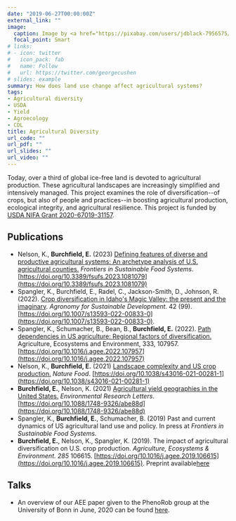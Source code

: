 ```yaml
---
date: "2019-06-27T00:00:00Z"
external_link: ""
image:
  caption: Image by <a href="https://pixabay.com/users/jdblack-7956575/?utm_source=link-attribution&amp;utm_medium=referral&amp;utm_campaign=image&amp;utm_content=4202968">Jim Black</a> from <a href="https://pixabay.com/?utm_source=link-attribution&amp;utm_medium=referral&amp;utm_campaign=image&amp;utm_content=4202968">Pixabay</a>
  focal_point: Smart
# links:
# - icon: twitter
#   icon_pack: fab
#   name: Follow
#   url: https://twitter.com/georgecushen
# slides: example
summary: How does land use change affect agricultural systems?
tags:
- Agricultural diversity
- USDA
- Yield
- Agroecology
- CDL
title: Agricultural Diversity
url_code: ""
url_pdf: ""
url_slides: ""
url_video: ""
---
```


Today, over a third of global ice-free land is devoted to agricultural production. These agricultural landscapes are increasingly simplified and intensively managed. This project examines the role of diversification--of crops, but also of people and practices--in boosting agricultural production, ecological integrity, and agricultural resilience. This project is funded by [USDA NIFA Grant 2020-67019-31157](https://cris.nifa.usda.gov/cgi-bin/starfinder/0?path=fastlink1.txt&id=anon&pass=&search=R=87791&format=WEBLINK). 

## Publications

* Nelson, K., **Burchfield, E.** (2023) [Defining features of diverse and productive agricultural systems: An archetype analysis of U.S. agricultural counties.](https://www.frontiersin.org/articles/10.3389/fsufs.2023.1081079/full) _Frontiers in Sustainable Food Systems_. 
[https://doi.org/10.3389/fsufs.2023.1081079](https://doi.org/10.3389/fsufs.2023.1081079)
* Spangler, K., Burchfield, E., Radel, C., Jackson-Smith, D., Johnson, R. (2022). [Crop diversification in Idaho's Magic Valley: the present and the imaginary](https://link.springer.com/article/10.1007/s13593-022-00833-0). _Agronomy for Sustainable Development_. 42 (99). [https://doi.org/10.1007/s13593-022-00833-0](https://doi.org/10.1007/s13593-022-00833-0).
* Spangler, K., Schumacher, B., Bean, B., **Burchfield, E.** (2022). [Path dependencies in US agriculture: Regional factors of diversification.](https://www.sciencedirect.com/science/article/abs/pii/S0167880922001062) Agriculture, Ecosystems and Environment, 333, 107957. [https://doi.org/10.1016/j.agee.2022.107957](https://doi.org/10.1016/j.agee.2022.107957)
* Nelson, K., **Burchfield, E.** (2021) [Landscape complexity and US crop production.](/publication/2021_NF) _Nature Food_. 
[https://doi.org/10.1038/s43016-021-00281-1](https://doi.org/10.1038/s43016-021-00281-1)
* **Burchfield, E.**, Nelson, K. (2021) [Agricultural yield geographies in the United States.](/publication/2021_GA) _Environmental Research Letters_. [https://doi.org/10.1088/1748-9326/abe88d](https://doi.org/10.1088/1748-9326/abe88d)
* Spangler, K., **Burchfield, E.**, Schumacher, B. (2019) Past and current dynamics of US agricultural land use and policy. In press at _Frontiers in Sustainable Food Systems._ 
* **Burchfield, E.**, Nelson, K., Spangler, K. (2019).  The impact of agricultural diversification on U.S. crop production. _Agriculture, Ecosystems & Environment._ _285_ 106615. [https://doi.org/10.1016/j.agee.2019.106615](https://doi.org/10.1016/j.agee.2019.106615).  Preprint available[here](/files/Burchfield_SDI_preprint.pdf)


## Talks

* An overview of our AEE paper given to the PhenoRob group at the University of Bonn in June, 2020 can be found [here](https://www.youtube.com/watch?v=2qbEkD6eQtI).
